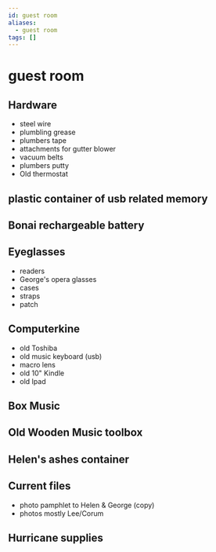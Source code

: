 ```yaml
---
id: guest room
aliases:
  - guest room
tags: []
---
```


# guest room

## Hardware

- steel wire
- plumbling grease
- plumbers tape
- attachments for gutter blower
- vacuum belts
- plumbers putty
- Old thermostat

## plastic container of usb related memory

## Bonai rechargeable battery

## Eyeglasses

- readers
- George's opera glasses
- cases
- straps
- patch

## Computerkine

- old Toshiba
- old music keyboard (usb)
- macro lens
- old 10" Kindle
- old Ipad

## Box Music

## Old Wooden Music toolbox

## Helen's ashes container

## Current files

- photo pamphlet to Helen & George (copy)
- photos mostly Lee/Corum

## Hurricane supplies
